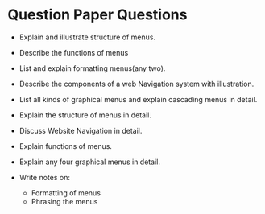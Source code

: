 
# Question Paper Questions

- Explain and illustrate structure of menus.
- Describe the functions of menus
- List and explain formatting menus(any two).
- Describe the components of a web Navigation system with illustration.
- List all kinds of graphical menus and explain cascading menus in detail.

- Explain the structure of menus in detail.
- Discuss Website Navigation in detail.
- Explain functions of menus.
- Explain any four graphical menus in detail.
- Write notes on:
  - Formatting of menus
  - Phrasing the menus
